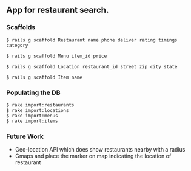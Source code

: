 ## App for restaurant search.

### Scaffolds

    $ rails g scaffold Restaurant name phone deliver rating timings category

    $ rails g scaffold Menu item_id price

    $ rails g scaffold Location restaurant_id street zip city state

    $ rails g scaffold Item name

### Populating the DB
    $ rake import:restaurants
    $ rake import:locations
    $ rake import:menus
    $ rake import:items

### Future Work
* Geo-location API which does show restaurants nearby with a radius
* Gmaps and place the marker on map indicating the location of restaurant
